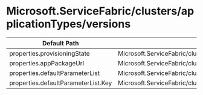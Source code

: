 # Microsoft.ServiceFabric/clusters/applicationTypes/versions

| Default Path | Alias |
|---|---|
| properties.provisioningState | Microsoft.ServiceFabric/clusters/applicationTypes/versions/provisioningState |
| properties.appPackageUrl | Microsoft.ServiceFabric/clusters/applicationTypes/versions/appPackageUrl |
| properties.defaultParameterList | Microsoft.ServiceFabric/clusters/applicationTypes/versions/defaultParameterList |
| properties.defaultParameterList.Key | Microsoft.ServiceFabric/clusters/applicationTypes/versions/defaultParameterList.Key |

